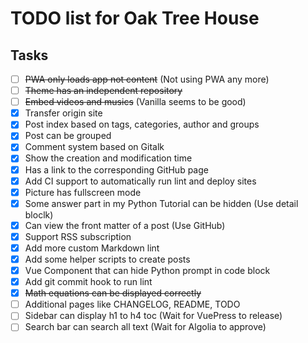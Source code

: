 # TODO list for Oak Tree House

## Tasks

- [ ] <del>PWA only loads app not content</del> (Not using PWA any more)
- [ ] <del>Theme has an independent repository</del>
- [ ] <del>Embed videos and musics</del> (Vanilla seems to be good)
- [x] Transfer origin site
- [x] Post index based on tags, categories, author and groups
- [x] Post can be grouped
- [x] Comment system based on Gitalk
- [x] Show the creation and modification time
- [x] Has a link to the corresponding GitHub page
- [x] Add CI support to automatically run lint and deploy sites
- [x] Picture has fullscreen mode
- [x] Some answer part in my Python Tutorial can be hidden (Use detail bloclk)
- [x] Can view the front matter of a post (Use GitHub)
- [x] Support RSS subscription
- [x] Add more custom Markdown lint
- [x] Add some helper scripts to create posts
- [x] Vue Component that can hide Python prompt in code block
- [x] Add git commit hook to run lint
- [x] <del>Math equations can be displayed correctly</del>
- [ ] Additional pages like CHANGELOG, README, TODO
- [ ] Sidebar can display h1 to h4 toc (Wait for VuePress to release)
- [ ] Search bar can search all text (Wait for Algolia to approve)
